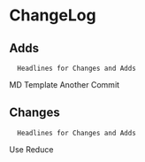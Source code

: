# ChangeLog
  ## Adds
      Headlines for Changes and Adds
  MD Template
  Another Commit
  ## Changes
      Headlines for Changes and Adds
  Use Reduce

